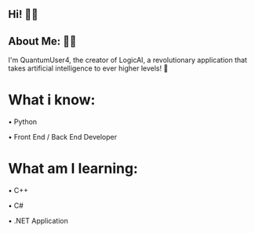 ## Hi! 👋🏼

## About Me: 🙋🏼
I'm QuantumUser4, the creator of LogicAI, a revolutionary application that takes artificial intelligence to ever higher levels! 🚀

# What i know:                                      
• Python

• Front End / Back End Developer 

# What am I learning:
• C++ 

• C#

• .NET Application
